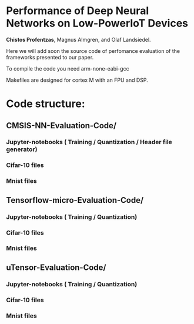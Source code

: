 # Performance of Deep Neural Networks on Low-PowerIoT Devices

<b>Chistos Profentzas</b>, Magnus Almgren, and Olaf Landsiedel.


Here we will add soon the source code of perfomance evaluation of the frameworks presented to our paper.

To compile the code you need arm-none-eabi-gcc

Makefiles are designed for cortex M with an FPU and DSP. 

# Code structure:

## CMSIS-NN-Evaluation-Code/

 ### Jupyter-notebooks ( Training / Quantization / Header file generator)
 
 ### Cifar-10 files
 
 ### Mnist files
 
 
 
## Tensorflow-micro-Evaluation-Code/

 ### Jupyter-notebooks ( Training / Quantization) 
 
 ### Cifar-10 files
 
 ### Mnist files
 
 
 ## uTensor-Evaluation-Code/

 ### Jupyter-notebooks ( Training / Quantization) 
 
 ### Cifar-10 files
 
 ### Mnist files
